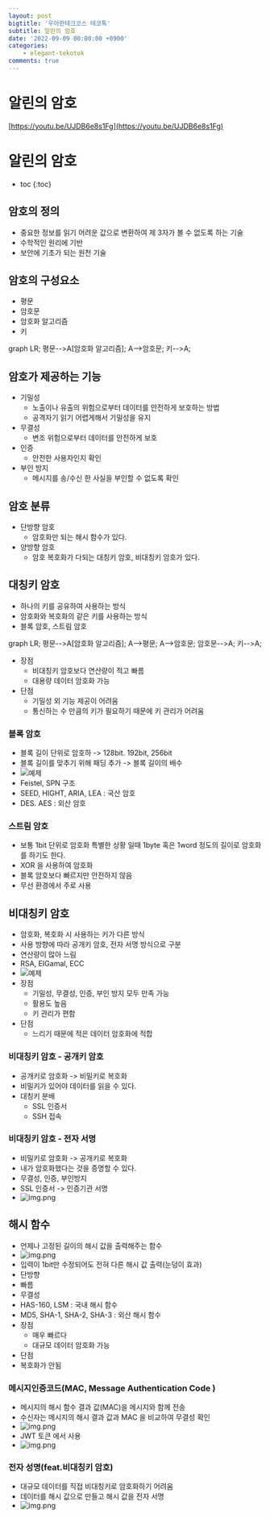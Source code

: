 ```yaml
---
layout: post
bigtitle: '우아한테크코스 테코톡'
subtitle: 알린의 암호
date: '2022-09-09 00:00:00 +0900'
categories:
    - elegant-tekotok
comments: true
---
```


# 알린의 암호
[https://youtu.be/UJDB6e8s1Fg](https://youtu.be/UJDB6e8s1Fg)

# 알린의 암호
* toc
{:toc}

## 암호의 정의
+ 중요한 정보를 읽기 어려운 값으로 변환하여 제 3자가 볼 수 없도록 하는 기술
+ 수학적인 원리에 기반
+ 보안에 기초가 되는 원천 기술

## 암호의 구성요소
+ 평문
+ 암호문
+ 암호화 알고리즘
+ 키

<div class="language-mermaid">
graph LR;
    평문-->A[암호화 알고리즘];
    A-->암호문;
    키-->A;
</div>

## 암호가 제공하는 기능
+ 기밀성
  + 노출이나 유출의 위험으로부터 데이터를 안전하게 보호하는 방법
  + 공격자기 읽기 어렵게해서 기밀성을 유지
+ 무결성
  + 변조 위험으로부터 데이터를 안전하게 보호
+ 인증
  + 안전한 사용자인지 확인
+ 부인 방지
  + 메시지를 송/수신 한 사실을 부인할 수 없도록 확인

## 암호 분류 
+ 단방향 암호
  + 암호화만 되는 해시 함수가 있다.
+ 양방향 암호
  + 암호 복호화가 다되는 대칭키 암호, 비대칭키 암호가 있다.

## 대칭키 암호
+ 하나의 키를 공유하여 사용하는 방식
+ 암호화와 복호화의 같은 키를 사용하는 방식
+ 블록 암호, 스트림 암호

<div class="language-mermaid">
graph LR;
    평문-->A[암호화 알고리즘];
    A-->평문;
    A-->암호문;
    암호문-->A;
    키-->A;
</div>

+ 장점
  + 비대칭키 암호보다 연산량이 적고 빠름
  + 대용량 데이터 암호화 가능
+ 단점 
  + 기밀성 외 기능 제공이 어려움
  + 통신하는 수 만큼의 키가 필요하기 때문에 키 관리가 어려움

### 블록 암호 
+ 블록 길이 단위로 암호하 -> 128bit. 192bit, 256bit
+ 블록 길이를 맞추기 위해 패딩 추가 -> 블록 길이의 배수
+ ![예제](/assets/img/elegant-tekotok/password.png)
+ Feistel, SPN 구조
+ SEED, HIGHT, ARIA, LEA : 국산 암호
+ DES. AES : 외산 암호

### 스트림 암호
+ 보통 1bit 단위로 암호화 특별한 상황 일때 1byte 혹은 1word 정도의 길이로 암호화를 하기도 한다.
+ XOR 을 사용하여 암호화
+ 블록 암호보다 빠르지만 안전하지 않음
+ 무선 환경에서 주로 사용

## 비대칭키 암호
+ 암호화, 복호화 시 사용하는 키가 다른 방식
+ 사용 방향에 따라 공개키 암호, 전자 서명 방식으로 구분
+ 연산량이 많아 느림
+ RSA, EIGamal, ECC
+ ![예제](/assets/img/elegant-tekotok/password2.png)
+ 장점
  + 기밀성, 무결성, 인증, 부인 방지 모두 만족 가능
  + 활용도 높음
  + 키 관리가 편함
+ 단점 
  + 느리기 때문에 적은 데이터 암호화에 적합

### 비대칭키 암호 - 공개키 암호
+ 공개키로 암호화 -> 비밀키로 복호화
+ 비밀키가 있어야 데이터를 읽을 수 있다.
+ 대칭키 분배
  + SSL 인증서
  + SSH 접속

### 비대칭키 암호 - 전자 서명
+ 비밀키로 암호화 -> 공개키로 복호화
+ 내가 암호화했다는 것을 증명할 수 있다.
+ 무결성, 인증, 부인방지
+ SSL 인증서 -> 인증기관 서명
+ ![img.png](/assets/img/elegant-tekotok/password3.png)

## 해시 함수
+ 언제나 고정된 길이의 해시 값을 출력해주는 함수
+ ![img.png](/assets/img/elegant-tekotok/password4.png)
+ 입력이 1bit만 수정되어도 전혀 다른 해시 값 출력(눈덩이 효과)
+ 단방향
+ 빠름
+ 무결성
+ HAS-160, LSM : 국내 해시 함수
+ MD5, SHA-1, SHA-2, SHA-3 : 외산 해시 함수
+ 장점
  + 매우 빠르다
  + 대규모 데이터 암호화 가능
+ 단점
+ 복호화가 안됨

### 메시지인증코드(MAC, Message Authentication Code )
+ 메시지의 해시 함수 결과 값(MAC)을 메시지와 함께 전송
+ 수신자는 메시지의 해시 결과 값과 MAC 을 비교하여 무결성 확인
+ ![img.png](/assets/img/elegant-tekotok/password5.png)
+ JWT 토큰 에서 사용
+ ![img.png](/assets/img/elegant-tekotok/password6.png)

### 전자 성명(feat.비대칭키 암호)
+ 대규모 데이터를 직접 비대칭키로 암호화하기 어려움
+ 데이터를 해시 값으로 만들고 해시 값을 전자 서명
+ ![img.png](/assets/img/elegant-tekotok/password7.png)





